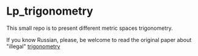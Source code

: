 # Lp_trigonometry
This small repo is to present different metric spaces trigonometry.

If you know Russian, please, be welcome to read the original paper about "illegal" [trigonometry](https://habr.com/ru/post/522974/)
